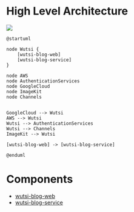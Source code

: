 # High Level Architecture

![](https://www.planttext.com/api/plantuml/img/TL0n3eCm3DpzYdmWNwYe6Agg8mD3nH285I85Ho9E6Qh-lK592nAj9z_vxBDT1LOpnya107cDeeqSh7Y2I75VLY1xvurSiE_4WGquF-o07RnA-xbjIX9vH68xABQUcgmBkNRntZYidOyw4zT96RnPpgWU5H6wa5RQAOMKfx8T99SDGYPN_CTq4tn7VnntO-1mRYhzF1Og99r-zWO0)

```plantuml
@startuml

node Wutsi {
    [wutsi-blog-web] 
    [wutsi-blog-service]
}

node AWS
node AuthenticationServices
node GoogleCloud
node ImageKit
node Channels


GoogleCloud --> Wutsi 
AWS --> Wutsi
Wutsi --> AuthenticationServices
Wutsi --> Channels
ImageKit --> Wutsi

[wutsi-blog-web] -> [wutsi-blog-service]

@enduml
```

# Components
- [wutsi-blog-web](wutsi-blog-web.md)
- [wutsi-blog-service](wutsi-blog-service.md)
